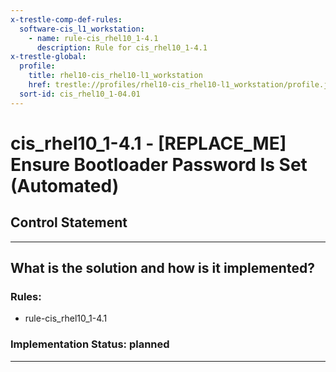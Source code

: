 ```yaml
---
x-trestle-comp-def-rules:
  software-cis_l1_workstation:
    - name: rule-cis_rhel10_1-4.1
      description: Rule for cis_rhel10_1-4.1
x-trestle-global:
  profile:
    title: rhel10-cis_rhel10-l1_workstation
    href: trestle://profiles/rhel10-cis_rhel10-l1_workstation/profile.json
  sort-id: cis_rhel10_1-04.01
---
```


# cis_rhel10_1-4.1 - \[REPLACE_ME\] Ensure Bootloader Password Is Set (Automated)

## Control Statement

______________________________________________________________________

## What is the solution and how is it implemented?

<!-- For implementation status enter one of: implemented, partial, planned, alternative, not-applicable -->

<!-- Note that the list of rules under ### Rules: is read-only and changes will not be captured after assembly to JSON -->

<!-- Add control implementation description here for control: cis_rhel10_1-4.1 -->

### Rules:

  - rule-cis_rhel10_1-4.1

### Implementation Status: planned

______________________________________________________________________
